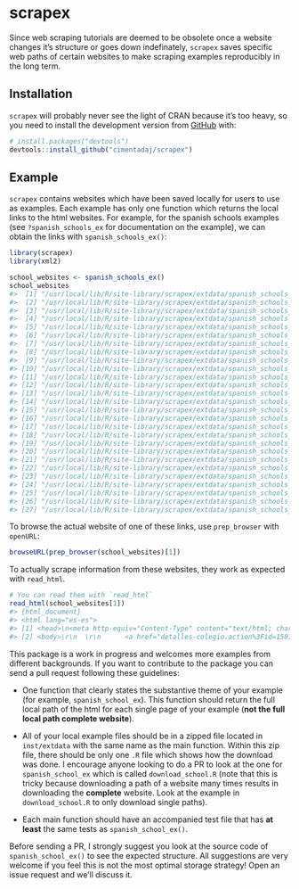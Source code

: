 
<!-- README.md is generated from README.Rmd. Please edit that file -->

# scrapex

Since web scraping tutorials are deemed to be obsolete once a website
changes it’s structure or goes down indefinately, `scrapex` saves
specific web paths of certain websites to make scraping examples
reproducibly in the long term.

## Installation

`scrapex` will probably never see the light of CRAN because it’s too
heavy, so you need to install the development version from
[GitHub](https://github.com/) with:

``` r
# install.packages("devtools")
devtools::install_github("cimentadaj/scrapex")
```

## Example

`scrapex` contains websites which have been saved locally for users to
use as examples. Each example has only one function which returns the
local links to the html websites. For example, for the spanish schools
examples (see `?spanish_schools_ex` for documentation on the example),
we can obtain the links with `spanish_schools_ex()`:

``` r
library(scrapex)
library(xml2)

school_websites <- spanish_schools_ex()
school_websites
#>  [1] "/usr/local/lib/R/site-library/scrapex/extdata/spanish_schools_ex/15012626/www.buscocolegio.com/Colegio/detalles-colegio.action?id=15012626.html"
#>  [2] "/usr/local/lib/R/site-library/scrapex/extdata/spanish_schools_ex/15013308/www.buscocolegio.com/Colegio/detalles-colegio.action?id=15013308.html"
#>  [3] "/usr/local/lib/R/site-library/scrapex/extdata/spanish_schools_ex/2009122/www.buscocolegio.com/Colegio/detalles-colegio.action?id=2009122.html"  
#>  [4] "/usr/local/lib/R/site-library/scrapex/extdata/spanish_schools_ex/2009158/www.buscocolegio.com/Colegio/detalles-colegio.action?id=2009158.html"  
#>  [5] "/usr/local/lib/R/site-library/scrapex/extdata/spanish_schools_ex/28043727/www.buscocolegio.com/Colegio/detalles-colegio.action?id=28043727.html"
#>  [6] "/usr/local/lib/R/site-library/scrapex/extdata/spanish_schools_ex/28060661/www.buscocolegio.com/Colegio/detalles-colegio.action?id=28060661.html"
#>  [7] "/usr/local/lib/R/site-library/scrapex/extdata/spanish_schools_ex/28061262/www.buscocolegio.com/Colegio/detalles-colegio.action?id=28061262.html"
#>  [8] "/usr/local/lib/R/site-library/scrapex/extdata/spanish_schools_ex/28061663/www.buscocolegio.com/Colegio/detalles-colegio.action?id=28061663.html"
#>  [9] "/usr/local/lib/R/site-library/scrapex/extdata/spanish_schools_ex/28061675/www.buscocolegio.com/Colegio/detalles-colegio.action?id=28061675.html"
#> [10] "/usr/local/lib/R/site-library/scrapex/extdata/spanish_schools_ex/28062606/www.buscocolegio.com/Colegio/detalles-colegio.action?id=28062606.html"
#> [11] "/usr/local/lib/R/site-library/scrapex/extdata/spanish_schools_ex/28063003/www.buscocolegio.com/Colegio/detalles-colegio.action?id=28063003.html"
#> [12] "/usr/local/lib/R/site-library/scrapex/extdata/spanish_schools_ex/30018357/www.buscocolegio.com/Colegio/detalles-colegio.action?id=30018357.html"
#> [13] "/usr/local/lib/R/site-library/scrapex/extdata/spanish_schools_ex/3006839/www.buscocolegio.com/Colegio/detalles-colegio.action?id=3006839.html"  
#> [14] "/usr/local/lib/R/site-library/scrapex/extdata/spanish_schools_ex/37013560/www.buscocolegio.com/Colegio/detalles-colegio.action?id=37013560.html"
#> [15] "/usr/local/lib/R/site-library/scrapex/extdata/spanish_schools_ex/37013638/www.buscocolegio.com/Colegio/detalles-colegio.action?id=37013638.html"
#> [16] "/usr/local/lib/R/site-library/scrapex/extdata/spanish_schools_ex/37013663/www.buscocolegio.com/Colegio/detalles-colegio.action?id=37013663.html"
#> [17] "/usr/local/lib/R/site-library/scrapex/extdata/spanish_schools_ex/37013687/www.buscocolegio.com/Colegio/detalles-colegio.action?id=37013687.html"
#> [18] "/usr/local/lib/R/site-library/scrapex/extdata/spanish_schools_ex/37013705/www.buscocolegio.com/Colegio/detalles-colegio.action?id=37013705.html"
#> [19] "/usr/local/lib/R/site-library/scrapex/extdata/spanish_schools_ex/43007440/www.buscocolegio.com/Colegio/detalles-colegio.action?id=43007440.html"
#> [20] "/usr/local/lib/R/site-library/scrapex/extdata/spanish_schools_ex/43007464/www.buscocolegio.com/Colegio/detalles-colegio.action?id=43007464.html"
#> [21] "/usr/local/lib/R/site-library/scrapex/extdata/spanish_schools_ex/43007491/www.buscocolegio.com/Colegio/detalles-colegio.action?id=43007491.html"
#> [22] "/usr/local/lib/R/site-library/scrapex/extdata/spanish_schools_ex/43007555/www.buscocolegio.com/Colegio/detalles-colegio.action?id=43007555.html"
#> [23] "/usr/local/lib/R/site-library/scrapex/extdata/spanish_schools_ex/43007579/www.buscocolegio.com/Colegio/detalles-colegio.action?id=43007579.html"
#> [24] "/usr/local/lib/R/site-library/scrapex/extdata/spanish_schools_ex/8051276/www.buscocolegio.com/Colegio/detalles-colegio.action?id=8051276.html"  
#> [25] "/usr/local/lib/R/site-library/scrapex/extdata/spanish_schools_ex/8052190/www.buscocolegio.com/Colegio/detalles-colegio.action?id=8052190.html"  
#> [26] "/usr/local/lib/R/site-library/scrapex/extdata/spanish_schools_ex/8067961/www.buscocolegio.com/Colegio/detalles-colegio.action?id=8067961.html"  
#> [27] "/usr/local/lib/R/site-library/scrapex/extdata/spanish_schools_ex/8067971/www.buscocolegio.com/Colegio/detalles-colegio.action?id=8067971.html"
```

To browse the actual website of one of these links, use `prep_browser`
with `openURL`:

``` r
browseURL(prep_browser(school_websites)[1])
```

To actually scrape information from these websites, they work as
expected with `read_html`.

``` r
# You can read them with `read_html`
read_html(school_websites[1])
#> {html_document}
#> <html lang="es-es">
#> [1] <head>\n<meta http-equiv="Content-Type" content="text/html; charset= ...
#> [2] <body>\r\n  \r\n      <a href="detalles-colegio.action%3Fid=15012626 ...
```

This package is a work in progress and welcomes more examples from
different backgrounds. If you want to contribute to the package you can
send a pull request following these guidelines:

  - One function that clearly states the substantive theme of your
    example (for example, `spanish_school_ex`). This function should
    return the full local path of the html for each single page of your
    example (**not the full local path complete website**).

  - All of your local example files should be in a zipped file located
    in `inst/extdata` with the same name as the main function. Within
    this zip file, there should be only one `.R` file which shows how
    the download was done. I encourage anyone looking to do a PR to look
    at the one for `spanish_school_ex` which is called
    `download_school.R` (note that this is tricky because downloading a
    path of a website many times results in downloading the **complete**
    website. Look at the example in `download_school.R` to only download
    single paths).

  - Each main function should have an accompanied test file that has
    **at least** the same tests as `spanish_school_ex()`.

Before sending a PR, I strongly suggest you look at the source code of
`spanish_school_ex()` to see the expected structure. All suggestions are
very welcome if you feel this is not the most optimal storage strategy\!
Open an issue request and we’ll discuss it.
